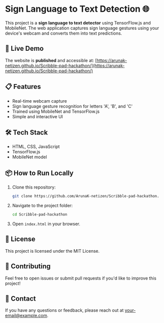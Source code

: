# Sign Language to Text Detection 🌐

This project is a **sign language to text detector** using TensorFlow.js and MobileNet. The web application captures sign language gestures using your device's webcam and converts them into text predictions.

## 🚀 Live Demo
The website is **published** and accessible at:
[https://arunak-netizen.github.io/Scribble-pad-hackathon/](https://arunak-netizen.github.io/Scribble-pad-hackathon/)

## 📋 Features
- Real-time webcam capture
- Sign language gesture recognition for letters 'A', 'B', and 'C'
- Trained using MobileNet and TensorFlow.js
- Simple and interactive UI

## 🛠️ Tech Stack
- HTML, CSS, JavaScript
- TensorFlow.js
- MobileNet model

## 📦 How to Run Locally
1. Clone this repository:
    ```bash
    git clone https://github.com/ArunaK-netizen/Scribble-pad-hackathon.git
    ```
2. Navigate to the project folder:
    ```bash
    cd Scribble-pad-hackathon
    ```
3. Open `index.html` in your browser.

## 📄 License
This project is licensed under the MIT License.

## 🤝 Contributing
Feel free to open issues or submit pull requests if you'd like to improve this project!

## 📧 Contact
If you have any questions or feedback, please reach out at [your-email@example.com](mailto:your-email@example.com).
